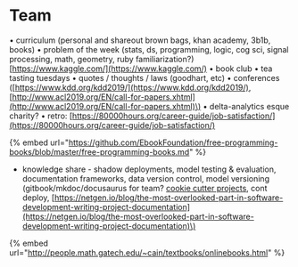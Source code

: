 # Team

• curriculum \(personal and shareout brown bags, khan academy, 3b1b, books\) • problem of the week \(stats, ds, programming, logic, cog sci, signal processing, math, geometry, ruby familiarization?\) [https://www.kaggle.com/](https://www.kaggle.com/) • book club • tea tasting tuesdays • quotes / thoughts / laws \(goodhart, etc\) • conferences \([https://www.kdd.org/kdd2019/](https://www.kdd.org/kdd2019/), [http://www.acl2019.org/EN/call-for-papers.xhtml](http://www.acl2019.org/EN/call-for-papers.xhtml)\) • delta-analytics esque charity? • retro: [https://80000hours.org/career-guide/job-satisfaction/](https://80000hours.org/career-guide/job-satisfaction/)



{% embed url="https://github.com/EbookFoundation/free-programming-books/blob/master/free-programming-books.md" %}



- knowledge share - shadow deployments, model testing & evaluation, documentation frameworks, data version control, model versioning \(gitbook/mkdoc/docusaurus for team? [cookie cutter projects](https://drivendata.github.io/cookiecutter-data-science/), cont deploy, [https://netgen.io/blog/the-most-overlooked-part-in-software-development-writing-project-documentation](https://netgen.io/blog/the-most-overlooked-part-in-software-development-writing-project-documentation)\)

{% embed url="http://people.math.gatech.edu/~cain/textbooks/onlinebooks.html" %}

